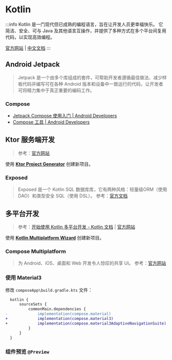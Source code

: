 # Kotlin

:::info
Kotlin 是一门现代但已成熟的编程语言，旨在让开发人员更幸福快乐。
它简洁、安全、可与 Java 及其他语言互操作，并提供了多种方式在多个平台间复用代码，以实现高效编程。

[官方网站](https://kotlinlang.org/docs/getting-started.html)
| [中文文档](https://book.kotlincn.net/text/getting-started.html)
:::

## Android Jetpack

> Jetpack 是一个由多个库组成的套件，可帮助开发者遵循最佳做法、减少样板代码并编写可在各种 Android 版本和设备中一致运行的代码，让开发者可将精力集中于真正重要的编码工作。

### Compose

- [Jetpack Compose 使用入门  |  Android Developers](https://developer.android.google.cn/develop/ui/compose/documentation?hl=zh-cn)
- [Compose 工具  |  Android Developers](https://developer.android.google.cn/develop/ui/compose/tooling?hl=zh-cn)

## Ktor 服务端开发

> 参考：[官方网站](https://ktor.io/)

使用 **[Ktor Project Generator](https://start.ktor.io/)** 创建新项目。

### Exposed

> Exposed 是一个 Kotlin SQL 数据库库，它有两种风格：轻量级ORM（使用 DAO）和类型安全 SQL（使用 DSL）。
> 参考：[官方文档](https://jetbrains.github.io/Exposed/home.html)

## 多平台开发

> 参考：[开始使用 Kotlin 多平台开发 - Kotlin 文档](https://kotlinlang.org/docs/multiplatform-get-started.html)
> | [官方网站](https://www.jetbrains.com/zh-cn/kotlin-multiplatform/)

使用 **[Kotlin Multiplatform Wizard](https://kmp.jetbrains.com/)** 创建新项目。

### Compose Multiplatform

> 为 Android、iOS、桌面和 Web 开发令人惊叹的共享 UI。
> 参考：[官方网站](https://www.jetbrains.com/zh-cn/lp/compose-multiplatform/)

### 使用 Material3

修改 `composeApp\build.gradle.kts` 文件：

```diff
  kotlin {
      sourceSets {
          commonMain.dependencies {
-             implementation(compose.material)
+             implementation(compose.material3)
+             implementation(compose.material3AdaptiveNavigationSuite)
          }
      }
  }
```

### 组件预览 `@Preview`

